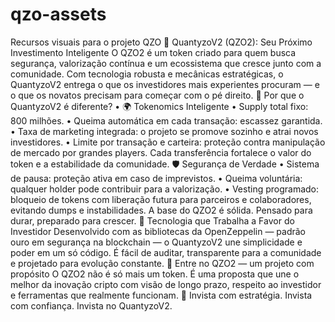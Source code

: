# qzo-assets
Recursos visuais para o projeto QZO
💎 QuantyzoV2 (QZO2): Seu Próximo Investimento Inteligente
O QZO2 é um token criado para quem busca segurança, valorização contínua e um ecossistema que cresce junto com a comunidade. Com tecnologia robusta e mecânicas estratégicas, o QuantyzoV2 entrega o que os investidores mais experientes procuram — e o que os novatos precisam para começar com o pé direito.
🚀 Por que o QuantyzoV2 é diferente?
•	🌍 Tokenomics Inteligente
•	Supply total fixo: 800 milhões.
•	Queima automática em cada transação: escassez garantida.
•	Taxa de marketing integrada: o projeto se promove sozinho e atrai novos investidores.
•	Limite por transação e carteira: proteção contra manipulação de mercado por grandes players.
Cada transferência fortalece o valor do token e a estabilidade da comunidade.
🛡️ Segurança de Verdade
•	Sistema de pausa: proteção ativa em caso de imprevistos.
•	Queima voluntária: qualquer holder pode contribuir para a valorização.
•	Vesting programado: bloqueio de tokens com liberação futura para parceiros e colaboradores, evitando dumps e instabilidades.
A base do QZO2 é sólida. Pensado para durar, preparado para crescer.
🎯 Tecnologia que Trabalha a Favor do Investidor
Desenvolvido com as bibliotecas da OpenZeppelin — padrão ouro em segurança na blockchain — o QuantyzoV2 une simplicidade e poder em um só código. É fácil de auditar, transparente para a comunidade e projetado para evolução constante.
🌟 Entre no QZO2 — um projeto com propósito
O QZO2 não é só mais um token. É uma proposta que une o melhor da inovação cripto com visão de longo prazo, respeito ao investidor e ferramentas que realmente funcionam.
🎯 Invista com estratégia. Invista com confiança. Invista no QuantyzoV2.
